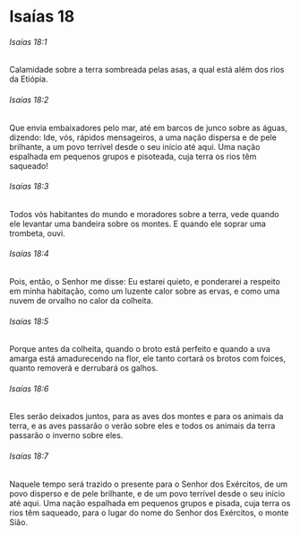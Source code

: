 # Isaías 18

###### Isaías 18:1

Calamidade sobre a terra sombreada pelas asas, a qual está além dos rios da Etiópia.

###### Isaías 18:2

Que envia embaixadores pelo mar, até em barcos de junco sobre as águas, dizendo: Ide, vós, rápidos mensageiros, a uma nação dispersa e de pele brilhante, a um povo terrível desde o seu início até aqui. Uma nação espalhada em pequenos grupos e pisoteada, cuja terra os rios têm saqueado!

###### Isaías 18:3

Todos vós habitantes do mundo e moradores sobre a terra, vede quando ele levantar uma bandeira sobre os montes. E quando ele soprar uma trombeta, ouvi.

###### Isaías 18:4

Pois, então, o Senhor me disse: Eu estarei quieto, e ponderarei a respeito em minha habitação, como um luzente calor sobre as ervas, e como uma nuvem de orvalho no calor da colheita.

###### Isaías 18:5

Porque antes da colheita, quando o broto está perfeito e quando a uva amarga está amadurecendo na flor, ele tanto cortará os brotos com foices, quanto removerá e derrubará os galhos.

###### Isaías 18:6

Eles serão deixados juntos, para as aves dos montes e para os animais da terra, e as aves passarão o verão sobre eles e todos os animais da terra passarão o inverno sobre eles.

###### Isaías 18:7

Naquele tempo será trazido o presente para o Senhor dos Exércitos, de um povo disperso e de pele brilhante, e de um povo terrível desde o seu início até aqui. Uma nação espalhada em pequenos grupos e pisada, cuja terra os rios têm saqueado, para o lugar do nome do Senhor dos Exércitos, o monte Sião.

